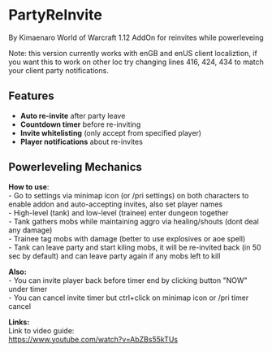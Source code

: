 # PartyReInvite
By Kimaenaro
World of Warcraft 1.12 AddOn for reinvites while powerleveing    

Note: this version currently works with enGB and enUS client localiztion, if you want this to work on other loc try changing lines 416, 424, 434 to match your client party notifications.    

## Features
- **Auto re-invite** after party leave  
- **Countdown timer** before re-inviting  
- **Invite whitelisting** (only accept from specified player)  
- **Player notifications** about re-invites  

## Powerleveling Mechanics

**How to use**:  
	- Go to settings via minimap icon (or /pri settings) on both characters to enable addon and auto-accepting invites, also set player names     
	- High-level (tank) and low-level (trainee) enter dungeon together    
	- Tank gathers mobs while maintaining aggro via healing/shouts (dont deal any damage)    
	- Trainee tag mobs with damage (better to use explosives or aoe spell)    
	- Tank can leave party and start kiling mobs, it will be re-invited back (in 50 sec by default) and can leave party again if any mobs left to kill    

**Also:**    
 	- You can invite player back before timer end by clicking button "NOW" under timer    
	- You can cancel invite timer but ctrl+click on minimap icon or /pri timer cancel    
 
**Links:**    
 Link to video guide:    
 https://www.youtube.com/watch?v=AbZBs55kTUs
